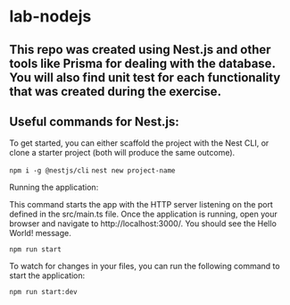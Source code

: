 # lab-nodejs

## This repo was created using Nest.js and other tools like Prisma for dealing with the database. You will also find unit test for each functionality that was created during the exercise.

## Useful commands for Nest.js:

To get started, you can either scaffold the project with the Nest CLI, or clone a starter project (both will produce the same outcome).

`npm i -g @nestjs/cli`
`nest new project-name`

Running the application:

This command starts the app with the HTTP server listening on the port defined in the src/main.ts file. Once the application is running, open your browser and navigate to http://localhost:3000/. You should see the Hello World! message.

`npm run start`

To watch for changes in your files, you can run the following command to start the application:

`npm run start:dev`
